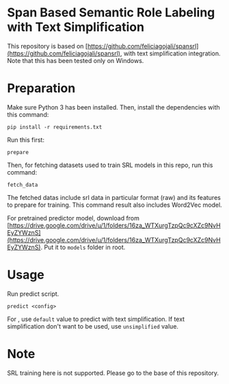 # Span Based Semantic Role Labeling with Text Simplification
This repository is based on [https://github.com/feliciagojali/spansrl](https://github.com/feliciagojali/spansrl), with text simplification integration. Note that this has been tested only on Windows.

# Preparation
Make sure Python 3 has been installed. Then, install the dependencies with this command:
```
pip install -r requirements.txt
```

Run this first:
```
prepare
```

Then, for fetching datasets used to train SRL models in this repo, run this command:
```
fetch_data
```
The fetched datas include srl data in particular format (raw) and its features to prepare for training.
This command result also includes Word2Vec model.

For pretrained predictor model, download from [https://drive.google.com/drive/u/1/folders/16za_WTXurgTzpQc9cXZc9NvHEyZYWznS](https://drive.google.com/drive/u/1/folders/16za_WTXurgTzpQc9cXZc9NvHEyZYWznS). Put it to `models` folder in root.

# Usage
Run predict script. 
```
predict <config>
```
For <config>, use `default` value to predict with text simplification. If text simplification don't want to be used, use `unsimplified` value.

# Note
SRL training here is not supported. Please go to the base of this repository.
